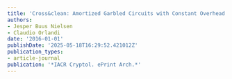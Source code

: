 ```yaml
---
title: 'Cross&clean: Amortized Garbled Circuits with Constant Overhead'
authors:
- Jesper Buus Nielsen
- Claudio Orlandi
date: '2016-01-01'
publishDate: '2025-05-18T16:29:52.421012Z'
publication_types:
- article-journal
publication: '*IACR Cryptol. ePrint Arch.*'
---
```

